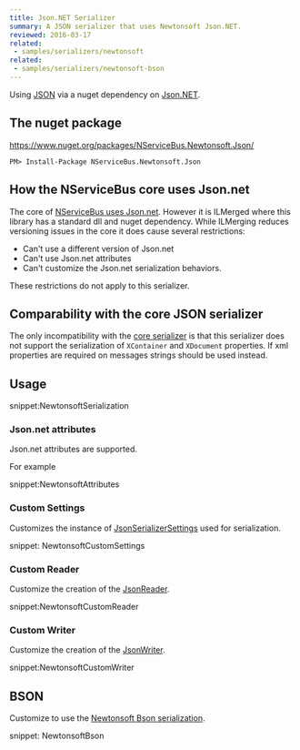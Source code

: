 ```yaml
---
title: Json.NET Serializer
summary: A JSON serializer that uses Newtonsoft Json.NET.
reviewed: 2016-03-17
related:
 - samples/serializers/newtonsoft
related:
 - samples/serializers/newtonsoft-bson
---
```


Using [JSON](https://en.wikipedia.org/wiki/Json) via a nuget dependency on [Json.NET](http://www.newtonsoft.com/json).


## The nuget package

https://www.nuget.org/packages/NServiceBus.Newtonsoft.Json/

    PM> Install-Package NServiceBus.Newtonsoft.Json


## How the NServiceBus core uses Json.net

The core of [NServiceBus uses Json.net](json.md). However it is ILMerged where this library has a standard dll and nuget dependency. While ILMerging reduces versioning issues in the core it does cause several restrictions:

 * Can't use a different version of Json.net
 * Can't use Json.net attributes
 * Can't customize the Json.net serialization behaviors.

These restrictions do not apply to this serializer.


## Comparability with the core JSON serializer

The only incompatibility with the [core serializer](json.md) is that this serializer does not support the serialization of `XContainer` and `XDocument` properties. If  xml properties are required on messages strings should be used instead.


## Usage

snippet:NewtonsoftSerialization


### Json.net attributes

Json.net attributes are supported.

For example

snippet:NewtonsoftAttributes


### Custom Settings

Customizes the instance of [JsonSerializerSettings](http://www.newtonsoft.com/json/help/html/T_Newtonsoft_Json_JsonSerializerSettings.htm) used for serialization.

snippet: NewtonsoftCustomSettings


### Custom Reader

Customize the creation of the [JsonReader](http://www.newtonsoft.com/json/help/html/T_Newtonsoft_Json_JsonReader.htm).

snippet:NewtonsoftCustomReader


### Custom Writer

Customize the creation of the [JsonWriter](http://www.newtonsoft.com/json/help/html/T_Newtonsoft_Json_JsonWriter.htm).

snippet:NewtonsoftCustomWriter


## BSON

Customize to use the [Newtonsoft Bson serialization](http://www.newtonsoft.com/json/help/html/SerializeToBson.htm).

snippet: NewtonsoftBson